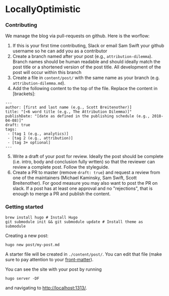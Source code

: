 # LocallyOptimistic

### Contributing

We manage the blog via pull-requests on github. Here is the worflow:
1. If this is your first time contributing, Slack or email Sam Swift your github username so he can add you as a contributor
2. Create a branch named after your post (e.g., `attribution-dilemma`). Branch names should be human readable and should ideally match the post title or a shortened version of the post title. All development of the post will occur within this branch
3. Create a file in `content/post/` with the same name as your branch (e.g. `attribution-dilemma.md`). 
4. Add the following content to the top of the file. Replace the content in [brackets]:

```
---
author: [first and last name (e.g., Scott Breitenother)]
title: "[<6 word title (e.g., The Attribution Dilemma)]"
publishDate: "[date as defined in the publishing schedule (e.g., 2018-04-08)]"
draft: true
tags: 
 - [tag 1 (e.g., analytics)]
 - [tag 2 (e.g., attribution)]
 - [tag 3+ optional]
---
```

5. Write a draft of your post for review. Ideally the post should be complete (i.e. intro, body and conclusion fully wrtten) so that the reviewer can review a complete post. Follow the styleguide.
6. Create a PR to master (remove `draft: true`) and request a review from one of the maintainers (Michael Kaminsky, Sam Swift, Scott Breitenother). For good measure you may also want to post the PR on slack. If a post has at least one approval and no "rejections", that is enough to merge a PR and publish the content. 


### Getting started
```
brew install hugo # Install Hugo
git submodule init && git submodule update # Install theme as submodule
```

Creating a new post:
```
hugo new post/my-post.md
```

A starter file will be created in `./content/post/`. You can edit that file (make sure to pay attention to your [front-matter](https://gohugo.io/content-management/front-matter/)).


You can see the site with your post by running
```
hugo server -DF
```
and navigating to [http://localhost:1313/](http://localhost:1313/).
